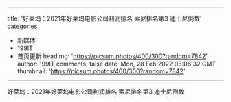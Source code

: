 
---
title: '好莱坞：2021年好莱坞电影公司利润排名 索尼排名第3 迪士尼倒数'
categories: 
 - 新媒体
 - 199IT
 - 首页更新
headimg: 'https://picsum.photos/400/300?random=7842'
author: 199IT
comments: false
date: Mon, 28 Feb 2022 03:06:32 GMT
thumbnail: 'https://picsum.photos/400/300?random=7842'
---

<div>   
好莱坞：2021年好莱坞电影公司利润排名 索尼排名第3 迪士尼倒数  
</div>
            